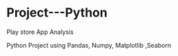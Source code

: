# Project---Python

Play store App Analysis

Python Project using Pandas, Numpy, Matplotlib ,Seaborn

